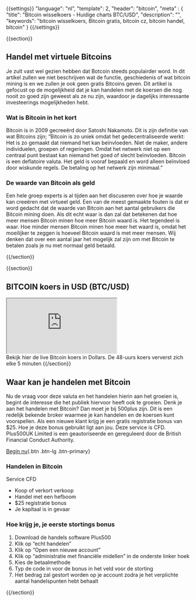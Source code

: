 {{settings}}
  "language": "nl",
  "template": 2,
  "header": "bitcoin",
  "meta" : {
    "title": "Bitcoin wisselkoers - Huidige charts BTC/USD",
    "description": "",
    "keywords": "bitcoin wisselkoers, Bitcoin gratis, bitcoin cz, bitcoin handel, bitcoin"
  }
{{/settings}}

{{section}}

## Handel met virtuele Bitcoins

Je zult vast wel gezien hebben dat Botcoin steeds populairder word. In dit artikel zullen we niet beschrijven wat de functie, geschiedenis of wat bitcoin mining is en we zullen je ook geen gratis Bitcoins geven. Dit artikel is gefocust op de mogelijkheid dat je kan handelen met de koersen die nog nooit zo goed zijn geweest als ze nu zijn, waardoor je dagelijks interessante investeerings mogelijkheden hebt. 

### Wat is Bitcoin in het kort 

Bitcoin is in 2009 gecreeërd door Satoshi Nakamoto. Dit is zijn definitie van wat Bitcoins zijn;
“Bitcoin is zo uniek omdat het gedecentraliseerde werkt: Het is zo gemaakt dat niemand het kan beïnvloeden. Niet de maker, andere individuelen, groepen of regeringen. Omdat het netwerk niet op een centraal punt bestaat kan niemand het goed of slecht beïnvloeden. Bitcoin is een deflatoire valuta. Het geld is vooraf bepaald en word alleen beïnvloed door wiskunde regels. De betaling op het netwerk zijn minimaal.” 

### De waarde van Bitcoin als geld 

Een hele groep experts is al tijden aan het discuseren over hoe je waarde kan creeëren met virtueel geld. Een van de meest gemaakte fouten is dat er word gedacht dat de waarde van Bitcoin aan het aantal gebruikers die Bitcoin mining doen. Als dit echt waar is dan zal dat betekenen dat hoe meer mensen Bitcoin minen hoe meer Bitcoin waard is. Het tegendeel is waar. Hoe minder mensen Bitcoin minen hoe meer het waard is, omdat het moeilijker te zeggen is hoeveel Bitcoin waard is met meer mensen. Wij denken dat over een aantal jaar het mogelijk zal zijn om met Bitcoin te betalen zoals je nu met normaal geld betaald. 

{{/section}}

{{section}}

## BITCOIN koers in USD (BTC/USD) 

<div class="container kurz">
<a href="http://www.plus500.com/nl/StartTrading.aspx?id=66349&tags=Bitcoin&pl=2"></a>
<a href="http://www.plus500.com/nl/StartTrading.aspx?id=66349&tags=Bitcoin&pl=2"></a>
<iframe src="http://marketools.plus500.com/Widgets/InstrumentChartContainer?hl=nl&cty=NL&id=66349&tags=widg+chart+litecoin&pl=2&instSymb=BTCUSD"></iframe>
</div>
Bekijk hier de live Bitcoin koers in Dollars. De 48-uurs koers ververst zich elke 5 minuten
{{/section}}



## Waar kan je handelen met Bitcoin 

Nu de vraag voor deze valuta en het handelen hierin aan het groeien is, begint de interesse die het publiek hiervoor heeft ook te groeien. Denk je aan het handelen met Bitcoin? Dan moet je bij 500plus zijn. Dit is een redelijk bekende broker waarmee je kan handelen en de koersen kunt voorspellen. Als een nieuwe klant krijg je een gratis registratie bonus van $25. Hoe je deze bonus gebruikt ligt aan jou. Deze service is CFD. Plus500UK Limited is een geautoriseerde en gereguleerd door de British Financial Conduct Authority. 

[Begin nu](http://www.plus500.com/nl/StartTrading.aspx?id=66349&pl=2){.btn .btn-lg .btn-primary}

### Handelen in Bitcoin
Service CFD

 * Koop of verkort verkoop 
 * Handel met een hefboom 
 * $25 registratie bonus 
 * Je kapitaal is in gevaar 

### Hoe krijg je, je eerste stortings bonus

 1. Download de handels software Plus500
 2. Klik op “echt handelen”
 3. Klik op “Open een nieuwe account”
 4. Klik op “administratie met financiële midellen” in de onderste linker hoek
 5. Kies de betaalmethode 
 6. Typ de code in voor de bonus in het veld voor de storting 
 7. Het bedrag zal gestort worden op je account zodra je het verplichte aantal handelspunten hebt behaalt 


{{/section}}